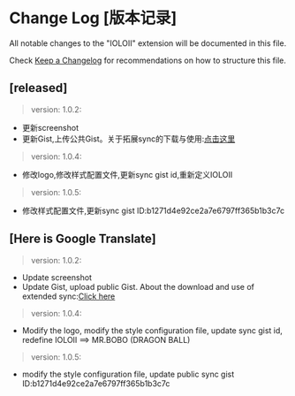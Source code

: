 # Change Log [版本记录]

All notable changes to the "IOLOII" extension will be documented in this file.

Check [Keep a Changelog](http://keepachangelog.com/) for recommendations on how to structure this file.

## [released]

> version: 1.0.2:
- 更新screenshot
- 更新Gist,上传公共Gist。关于拓展sync的下载与使用:[点击这里](https://marketplace.visualstudio.com/items?itemName=Shan.code-settings-sync)

> version: 1.0.4:
- 修改logo,修改样式配置文件,更新sync gist id,重新定义IOLOII

> version: 1.0.5:
- 修改样式配置文件,更新sync gist ID:b1271d4e92ce2a7e6797ff365b1b3c7c


## [Here is Google Translate]
> version: 1.0.2:
- Update screenshot
- Update Gist, upload public Gist. About the download and use of extended sync:[Click here](https://marketplace.visualstudio.com/items?itemName=Shan.code-settings-sync)

> version: 1.0.4:
- Modify the logo, modify the style configuration file, update sync gist id, redefine IOLOII ==> MR.BOBO (DRAGON BALL)

> version: 1.0.5:
- modify the style configuration file, update public sync gist ID:b1271d4e92ce2a7e6797ff365b1b3c7c
